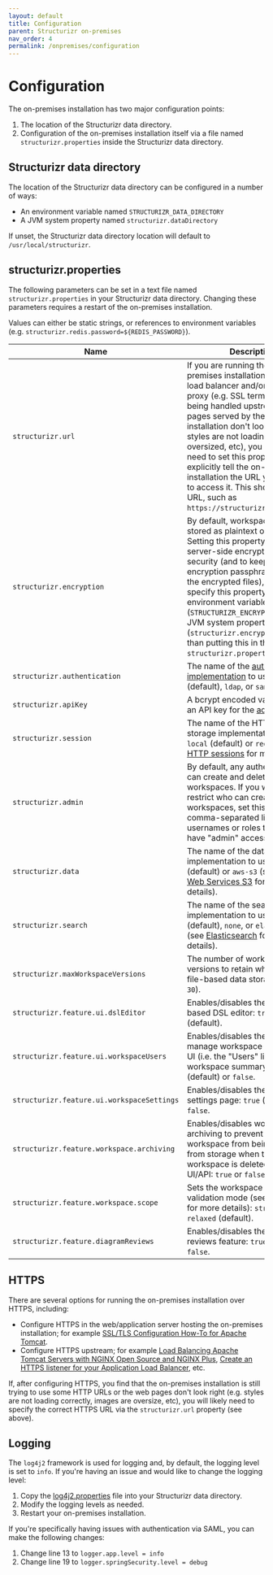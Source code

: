 ```yaml
---
layout: default
title: Configuration
parent: Structurizr on-premises
nav_order: 4
permalink: /onpremises/configuration
---
```


# Configuration

The on-premises installation has two major configuration points:

1. The location of the Structurizr data directory.
2. Configuration of the on-premises installation itself via a file named `structurizr.properties` inside the Structurizr data directory.

## Structurizr data directory

The location of the Structurizr data directory can be configured in a number of ways:

- An environment variable named `STRUCTURIZR_DATA_DIRECTORY`
- A JVM system property named `structurizr.dataDirectory`

If unset, the Structurizr data directory location will default to `/usr/local/structurizr`.

## structurizr.properties

The following parameters can be set in a text file named `structurizr.properties` in your Structurizr data directory.
Changing these parameters requires a restart of the on-premises installation.

Values can either be static strings, or references to environment variables
(e.g. `structurizr.redis.password=${REDIS_PASSWORD}`).

| Name                                       | Description                                                                                                                                                                                                                                                                                                                                                                                                                                                                   |
|--------------------------------------------|-------------------------------------------------------------------------------------------------------------------------------------------------------------------------------------------------------------------------------------------------------------------------------------------------------------------------------------------------------------------------------------------------------------------------------------------------------------------------------|
| `structurizr.url`                          | If you are running the on-premises installation behind a load balancer and/or reverse-proxy (e.g. SSL termination is being handled upstream), or the pages served by the on-premises installation don't look right (e.g. styles are not loading, images are oversized, etc), you will likely need to set this property to explicitly tell the on-premises installation the URL you are using to access it. This should be a full URL, such as `https://structurizr.example.com`. |
| `structurizr.encryption`                   | By default, workspace data is stored as plaintext on disk. Setting this property will enable server-side encryption. For better security (and to keep the encryption passphrase away from the encrypted files), you can specify this property as an environment variable (`STRUCTURIZR_ENCRYPTION`) or a JVM system property (`structurizr.encryption`), rather than putting this in the `structurizr.properties` file.                                                       |                                            
| `structurizr.authentication`               | The name of the [authentication implementation](/onpremises/authentication) to use: `file` (default), `ldap`, or `saml`.                                                                                                                                                                                                                                                                     |
| `structurizr.apiKey`                       | A bcrypt encoded value to use as an API key for the [admin API](/onpremises/admin-api).                                                                                                                                                                                                                                                                                                                                                                                       |
| `structurizr.session`                      | The name of the HTTP session storage implementation to use: `local` (default) or `redis`. See [HTTP sessions](http-sessions) for more details.                                                                                                                                                                                                                                                                                                                                |
| `structurizr.admin`                        | By default, any authenticated user can create and delete workspaces. If you would like to restrict who can create and delete workspaces, set this property to a comma-separated list of usernames or roles that should have "admin" access.                                                                                                                                                                                                                                   |
| `structurizr.data`                         | The name of the data storage implementation to use: `file` (default) or `aws-s3` (see [Amazon Web Services S3](data-storage#amazon-web-services-s3) for more details).                                                                                                                                                                                                                                                                                                        |
| `structurizr.search`                       | The name of the search implementation to use: `lucene` (default), `none`, or `elasticsearch` (see [Elasticsearch](data-storage#elasticsearch) for more details).                                                                                                                                                                                                                                                                                                              |
| `structurizr.maxWorkspaceVersions`         | The number of workspace versions to retain when using file-based data storage (default; `30`).                                                                                                                                                                                                                                                                                                                                                                                |
| `structurizr.feature.ui.dslEditor`         | Enables/disables the browser-based DSL editor: `true` or `false` (default).                                                                                                                                                                                                                                                                                                                                                                                                   |
| `structurizr.feature.ui.workspaceUsers`    | Enables/disables the ability to manage workspace users via the UI (i.e. the "Users" link on the workspace summary pages): `true` (default) or `false`.                                                                                                                                                                                                                                                                                                                        |
| `structurizr.feature.ui.workspaceSettings` | Enables/disables the workspace settings page: `true` (default) or `false`.                                                                                                                                                                                                                                                                                                                                                                                                    |
| `structurizr.feature.workspace.archiving`  | Enables/disables workspace archiving to prevent the workspace from being deleted from storage when the workspace is deleted via the UI/API: `true` or `false` (default)                                                                                                                                                                                                                                                                                                       |
| `structurizr.feature.workspace.scope`      | Sets the workspace scope validation mode (see [Workspaces](/workspaces) for more details): `strict` or `relaxed` (default).                                                                                                                                                                                                                                                                                                                                                   |
| `structurizr.feature.diagramReviews`       | Enables/disables the diagram reviews feature: `true` (default) or `false`.                                                                                                                                                                                                                                                                                                                                                                                                    |

## HTTPS

There are several options for running the on-premises installation over HTTPS, including:

- Configure HTTPS in the web/application server hosting the on-premises installation; for example [SSL/TLS Configuration How-To for Apache Tomcat](https://tomcat.apache.org/tomcat-9.0-doc/ssl-howto.html).
- Configure HTTPS upstream; for example [Load Balancing Apache Tomcat Servers with NGINX Open Source and NGINX Plus](https://docs.nginx.com/nginx/deployment-guides/load-balance-third-party/apache-tomcat/), [Create an HTTPS listener for your Application Load Balancer](https://docs.aws.amazon.com/elasticloadbalancing/latest/application/create-https-listener.html), etc.

If, after configuring HTTPS, you find that the on-premises installation is still trying to use some HTTP URLs
or the web pages don't look right (e.g. styles are not loading correctly, images are oversize, etc),
you will likely need to specify the correct HTTPS URL via the `structurizr.url` property (see above).

## Logging

The `log4j2` framework is used for logging and, by default, the logging level is set to `info`.
If you're having an issue and would like to change the logging level:

1. Copy the [log4j2.properties](https://github.com/structurizr/onpremises/blob/main/structurizr-onpremises/src/main/resources/log4j2.properties) file into your Structurizr data directory.
2. Modify the logging levels as needed.
3. Restart your on-premises installation.

If you're specifically having issues with authentication via SAML, you can make the following changes:

1. Change line 13 to `logger.app.level = info`
2. Change line 19 to `logger.springSecurity.level = debug`